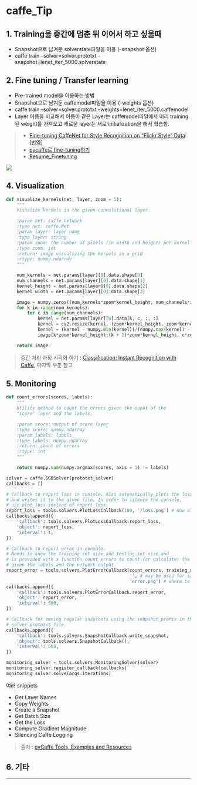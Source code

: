 # caffe_Tip

## 1. Training을 중간에 멈춘 뒤 이어서 하고 싶을때

* Snapshot으로 남겨둔 solverstate파일을 이용 \(-snapshot 옵션\)
* caffe train –solver=solver.prototxt -snapshot=lenet\_iter\_5000.solverstate

## 2. Fine tuning / Transfer learning

* Pre-trained model을 이용하는 방법
* Snapshot으로 남겨둔 caffemodel파일을 이용 \(-weights 옵션\)
* caffe train –solver=solver.prototxt –weights=lenet\_iter\_5000.caffemodel
* Layer 이름을 비교해서 이름이 같은 Layer는 caffemodel파일에서 미리 training된 weight를 가져오고 새로운 layer는 새로 initialization을 해서 학습함.

> - [Fine-tuning CaffeNet for Style Recognition on “Flickr Style” Data](http://caffe.berkeleyvision.org/gathered/examples/finetune_flickr_style.html): [[번역]](http://hamait.tistory.com/520)
> - [pycaffe로 fine-tuning하기](http://yochin47.blogspot.com/2016/03/pycaffe-fine-tuning.html)
> - [Resume_Finetuning](http://blog.naver.com/sssmate1/220503752763)

![](http://i.imgur.com/OXAJisv.png)


## 4. Visualization

```python
def visualize_kernels(net, layer, zoom = 5):
    """
    Visualize kernels in the given convolutional layer.

    :param net: caffe network
    :type net: caffe.Net
    :param layer: layer name
    :type layer: string
    :param zoom: the number of pixels (in width and height) per kernel weight
    :type zoom: int
    :return: image visualizing the kernels in a grid
    :rtype: numpy.ndarray
    """

    num_kernels = net.params[layer][0].data.shape[0]
    num_channels = net.params[layer][0].data.shape[1]
    kernel_height = net.params[layer][0].data.shape[2]
    kernel_width = net.params[layer][0].data.shape[3]

    image = numpy.zeros((num_kernels*zoom*kernel_height, num_channels*zoom*kernel_width))
    for k in range(num_kernels):
        for c in range(num_channels):
            kernel = net.params[layer][0].data[k, c, :, :]
            kernel = cv2.resize(kernel, (zoom*kernel_height, zoom*kernel_width), kernel, 0, 0, cv2.INTER_NEAREST)
            kernel = (kernel - numpy.min(kernel))/(numpy.max(kernel) - numpy.min(kernel))
            image[k*zoom*kernel_height:(k + 1)*zoom*kernel_height, c*zoom*kernel_width:(c + 1)*zoom*kernel_width] = kernel

    return image
```

> 중간 처리 과정 시각화 하기 : [Classification: Instant Recognition with Caffe](https://github.com/BVLC/caffe/blob/master/examples/00-classification.ipynb), 마지막 부분 참고 

## 5. Monitoring

```python
def count_errors(scores, labels):
    """
    Utility method to count the errors given the ouput of the
    "score" layer and the labels.

    :param score: output of score layer
    :type score: numpy.ndarray
    :param labels: labels
    :type labels: numpy.ndarray
    :return: count of errors
    :rtype: int
    """

    return numpy.sum(numpy.argmax(scores, axis = 1) != labels) 

solver = caffe.SGDSolver(prototxt_solver)
callbacks = []

# Callback to report loss in console. Also automatically plots the loss
# and writes it to the given file. In order to silence the console,
# use plot_loss instead of report_loss.
report_loss = tools.solvers.PlotLossCallback(100, '/loss.png') # How often to report the loss and where to plot it
callbacks.append({
    'callback': tools.solvers.PlotLossCallback.report_loss,
    'object': report_loss,
    'interval': 1,
})

# Callback to report error in console.
# Needs to know the training set size and testing set size and
# is provided with a function count_errors to count (or calculate) the errors
# given the labels and the network output
report_error = tools.solvers.PlotErrorCallback(count_errors, training_set_size, testing_set_size, 
                                               '', # may be used for saving early stopping models, uninteresting here ... 
                                               'error.png') # where to plot the error
callbacks.append({
    'callback': tools.solvers.PlotErrorCallback.report_error,
    'object': report_error,
    'interval': 500,
})

# Callback for saving regular snapshots using the snapshot_prefix in the
# solver prototxt file.
callbacks.append({
    'callback': tools.solvers.SnapshotCallback.write_snapshot,
    'object': tools.solvers.SnapshotCallback(),
    'interval': 500,
})

monitoring_solver = tools.solvers.MonitoringSolver(solver)
monitoring_solver.register_callback(callbacks)
monitoring_solver.solve(args.iterations)
```

여러 snippets

* Get Layer Names
* Copy Weights
* Create a Snapshot
* Get Batch Size
* Get the Loss
* Compute Gradient Magnitude
* Silencing Caffe Logging

> 출처 : [pyCaffe Tools, Examples and Resources](http://davidstutz.de/pycaffe-tools-examples-and-resources/#deploy)

## 6. 기타

---



